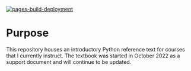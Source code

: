 [![pages-build-deployment](https://github.com/ephsmith/python-book/actions/workflows/pages/pages-build-deployment/badge.svg)](https://github.com/ephsmith/python-book/actions/workflows/pages/pages-build-deployment)

# Purpose
This repository houses an introductory Python reference text for courses that I currently instruct. The textbook was started in October 2022 as a support document and will continue to be updated.
